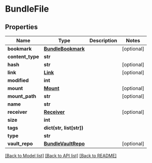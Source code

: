 # BundleFile

## Properties
Name | Type | Description | Notes
------------ | ------------- | ------------- | -------------
**bookmark** | [**BundleBookmark**](BundleBookmark.md) |  | [optional] 
**content_type** | **str** |  | 
**hash** | **str** |  | [optional] 
**link** | [**Link**](Link.md) |  | [optional] 
**modified** | **int** |  | 
**mount** | [**Mount**](Mount.md) |  | [optional] 
**mount_path** | **str** |  | [optional] 
**name** | **str** |  | 
**receiver** | [**Receiver**](Receiver.md) |  | [optional] 
**size** | **int** |  | 
**tags** | **dict(str, list[str])** |  | 
**type** | **str** |  | 
**vault_repo** | [**BundleVaultRepo**](BundleVaultRepo.md) |  | [optional] 

[[Back to Model list]](../README.md#documentation-for-models) [[Back to API list]](../README.md#documentation-for-api-endpoints) [[Back to README]](../README.md)

